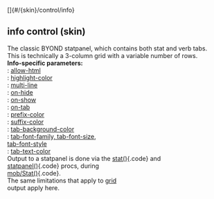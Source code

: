 []{#/{skin}/control/info}    
## info control (skin)    
The classic BYOND statpanel, which contains both stat and verb tabs.    
This is technically a 3-column grid with a variable number of rows.    
**Info-specific parameters:**    
:   [allow-html](/ref/%7Bskin%7D/param/allow-html.md)    
:   [highlight-color](/ref/%7Bskin%7D/param/highlight-color.md)    
:   [multi-line](/ref/%7Bskin%7D/param/multi-line.md)    
:   [on-hide](/ref/%7Bskin%7D/param/on-hide.md)    
:   [on-show](/ref/%7Bskin%7D/param/on-show.md)    
:   [on-tab](/ref/%7Bskin%7D/param/on-tab.md)    
:   [prefix-color](/ref/%7Bskin%7D/param/prefix-color.md)    
:   [suffix-color](/ref/%7Bskin%7D/param/suffix-color.md)    
:   [tab-background-color](/ref/%7Bskin%7D/param/tab-background-color.md)    
:   [tab-font-family, tab-font-size,    
    tab-font-style](/ref/%7Bskin%7D/param/tab-font.md)    
:   [tab-text-color](/ref/%7Bskin%7D/param/tab-text-color.md)    
Output to a statpanel is done via the [stat()](/ref/proc/stat.md){.code} and    
[statpanel()](/ref/proc/statpanel.md){.code} procs, during    
[mob/Stat()](/ref/atom/proc/stat.md){.code}.    
The same limitations that apply to [grid](/ref/%7Bskin%7D/control/grid.md)    
output apply here.  